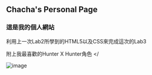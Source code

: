 ## Chacha's Personal Page


### 這是我的個人網站


<p> 利用上一次Lab2所學到的HTML5以及CSS來完成這次的Lab3 </p>

<p2> 附上我最喜歡的Hunter X Hunter角色 </

![image](https://upload.cc/i1/2019/03/16/C2MTLQ.jpg)


